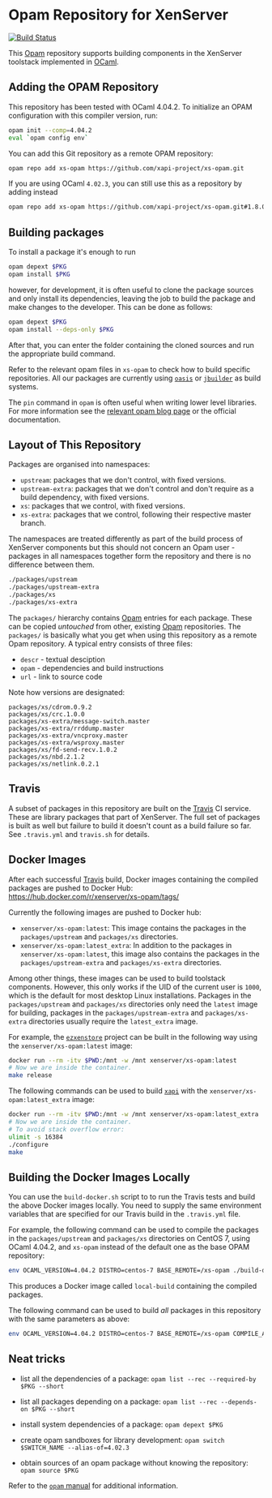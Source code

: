 # Opam Repository for XenServer

[![Build Status](https://travis-ci.org/xapi-project/xs-opam.svg?branch=master)](https://travis-ci.org/xapi-project/xs-opam)

This [Opam] repository supports building components in the XenServer
toolstack implemented in [OCaml].

## Adding the OPAM Repository

This repository has been tested with OCaml 4.04.2. To initialize an OPAM
configuration with this compiler version, run:

```bash
opam init --comp=4.04.2
eval `opam config env`
```

You can add this Git repository as a remote OPAM repository:

```bash
opam repo add xs-opam https://github.com/xapi-project/xs-opam.git
```

If you are using OCaml `4.02.3`, you can still use this as a repository
by adding instead

```bash
opam repo add xs-opam https://github.com/xapi-project/xs-opam.git#1.8.0
```

## Building packages

To install a package it's enough to run

```bash
opam depext $PKG
opam install $PKG
```

however, for development, it is often useful to clone the package sources
and only install its dependencies, leaving the job to build the package
and make changes to the developer.  This can be done as follows:

```bash
opam depext $PKG
opam install --deps-only $PKG
```

After that, you can enter the folder containing the cloned sources and
run the appropriate build command.

Refer to the relevant opam files in `xs-opam` to check how to
build specific repositories.  All our packages are currently using
[`oasis`](http://oasis.forge.ocamlcore.org/documentation.html) or
[`jbuilder`](http://jbuilder.readthedocs.io/en/latest/) as build systems.

The `pin` command in `opam` is often useful when writing lower level
libraries. For more information see the
[relevant opam blog page](https://opam.ocaml.org/blog/opam-1-2-pin/)
or the official documentation.

## Layout of This Repository

Packages are organised into namespaces:

* `upstream`: packages that we don't control, with fixed versions.
* `upstream-extra`: packages that we don't control and don't require as a build
  dependency, with fixed versions.
* `xs`: packages that we control, with fixed versions.
* `xs-extra`: packages that we control, following their respective
  master branch.

The namespaces are treated differently as part of the build process of
XenServer components but this should not concern an Opam user - packages
in all namespaces together form the repository and there is no
difference between them.

```bash
./packages/upstream
./packages/upstream-extra
./packages/xs
./packages/xs-extra
```

The `packages/` hierarchy contains [Opam] entries for each package. These
can be copied *untouched* from other, existing [Opam] repositories. The
`packages/` is basically what you get when using this repository as a
remote Opam repository. A typical entry consists of three files:

* `descr` - textual desciption
* `opam` - dependencies and build instructions
* `url` - link to source code

Note how versions are designated:

    packages/xs/cdrom.0.9.2
    packages/xs/crc.1.0.0
    packages/xs-extra/message-switch.master
    packages/xs-extra/rrddump.master
    packages/xs-extra/vncproxy.master
    packages/xs-extra/wsproxy.master
    packages/xs/fd-send-recv.1.0.2
    packages/xs/nbd.2.1.2
    packages/xs/netlink.0.2.1

## Travis

A subset of packages in this repository are built on the [Travis] CI
service. These are library packages that part of XenServer. The full set
of packages is built as well but failure to build it doesn't count as a
build failure so far. See `.travis.yml` and `travis.sh` for details.

## Docker Images

After each successful [Travis] build, Docker images containing the
compiled packages are pushed to Docker Hub:
<https://hub.docker.com/r/xenserver/xs-opam/tags/>

Currently the following images are pushed to Docker hub:

* `xenserver/xs-opam:latest`: This image contains the packages in the
  `packages/upstream` and `packages/xs` directories.
* `xenserver/xs-opam:latest_extra`: In addition to the packages in
  `xenserver/xs-opam:latest`, this image also contains the packages in
  the `packages/upstream-extra` and `packages/xs-extra` directories.

Among other things, these images can be used to build toolstack components.
However, this only works if the UID of the current user is `1000`, which is
the default for most desktop Linux installations.
Packages in the `packages/upstream` and `packages/xs` directories only need
the `latest` image for building, packages in the `packages/upstream-extra`
and `packages/xs-extra` directories usually require the `latest_extra`
image.

For example, the [`ezxenstore`](https://github.com/xapi-project/ezxenstore)
project can be built in the following way using the `xenserver/xs-opam:latest`
image:

```bash
docker run --rm -itv $PWD:/mnt -w /mnt xenserver/xs-opam:latest
# Now we are inside the container.
make release
```

The following commands can be used to build
[`xapi`](https://github.com/xapi-project/xen-api) with the
`xenserver/xs-opam:latest_extra` image:

```bash
docker run --rm -itv $PWD:/mnt -w /mnt xenserver/xs-opam:latest_extra
# Now we are inside the container.
# To avoid stack overflow error:
ulimit -s 16384
./configure
make
```

## Building the Docker Images Locally

You can use the `build-docker.sh` script to to run the Travis tests and build
the above Docker images locally. You need to supply the same environment
variables that are specified for our Travis build in the `.travis.yml` file.

For example, the following command can be used to compile the packages in the
`packages/upstream` and `packages/xs` directories on CentOS 7, using OCaml
4.04.2, and `xs-opam` instead of the default one as the base OPAM repository:

```bash
env OCAML_VERSION=4.04.2 DISTRO=centos-7 BASE_REMOTE=/xs-opam ./build-docker.sh
```

This produces a Docker image called `local-build` containing the compiled
packages.

The following command can be used to build _all_ packages in this repository
with the same parameters as above:

```bash
env OCAML_VERSION=4.04.2 DISTRO=centos-7 BASE_REMOTE=/xs-opam COMPILE_ALL=1 ./build-docker.sh
```

## Neat tricks

* list all the dependencies of a package:
  `opam list --rec --required-by $PKG --short`

* list all packages depending on a package:
  `opam list --rec --depends-on $PKG --short`

* install system dependencies of a package:
  `opam depext $PKG`

* create opam sandboxes for library development:
  `opam switch $SWITCH_NAME --alias-of=4.02.3`

* obtain sources of an opam package without knowing the repository:
  `opam source $PKG`

Refer to the [`opam` manual](https://opam.ocaml.org/doc/Usage.html) for
additional information.

[Opam]:   http://opam.ocaml.org
[OCaml]:  http:/ocaml.org
[Travis]: https://travis-ci.org/xapi-project/xs-opam
